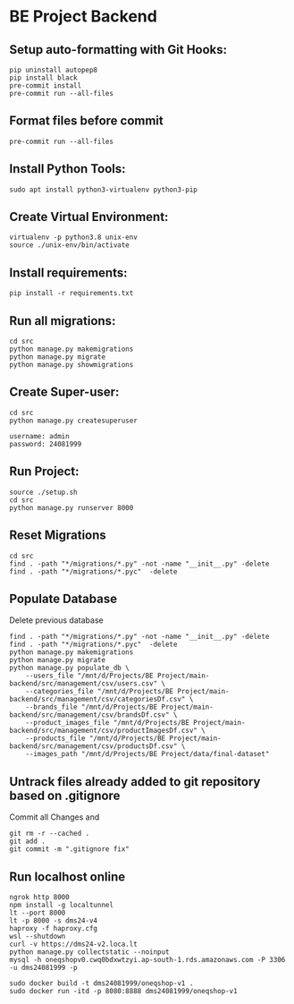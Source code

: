 # BE Project Backend

## Setup auto-formatting with Git Hooks:
```
pip uninstall autopep8
pip install black
pre-commit install
pre-commit run --all-files
```

## Format files before commit
```
pre-commit run --all-files
```

## Install Python Tools:
```
sudo apt install python3-virtualenv python3-pip
```

## Create Virtual Environment:
```
virtualenv -p python3.8 unix-env
source ./unix-env/bin/activate
```

## Install requirements:
```
pip install -r requirements.txt
```

## Run all migrations:
```
cd src
python manage.py makemigrations
python manage.py migrate
python manage.py showmigrations
```

## Create Super-user:
```
cd src
python manage.py createsuperuser
```
```
username: admin
password: 24081999
```

## Run Project:
```
source ./setup.sh
cd src
python manage.py runserver 8000
```

## Reset Migrations
```
cd src
find . -path "*/migrations/*.py" -not -name "__init__.py" -delete
find . -path "*/migrations/*.pyc"  -delete
```

## Populate Database
Delete previous database
```
find . -path "*/migrations/*.py" -not -name "__init__.py" -delete
find . -path "*/migrations/*.pyc"  -delete
python manage.py makemigrations
python manage.py migrate
python manage.py populate_db \
    --users_file "/mnt/d/Projects/BE Project/main-backend/src/management/csv/users.csv" \
    --categories_file "/mnt/d/Projects/BE Project/main-backend/src/management/csv/categoriesDf.csv" \
    --brands_file "/mnt/d/Projects/BE Project/main-backend/src/management/csv/brandsDf.csv" \
    --product_images_file "/mnt/d/Projects/BE Project/main-backend/src/management/csv/productImagesDf.csv" \
    --products_file "/mnt/d/Projects/BE Project/main-backend/src/management/csv/productsDf.csv" \
    --images_path "/mnt/d/Projects/BE Project/data/final-dataset"
```

## Untrack files already added to git repository based on .gitignore
Commit all Changes and
```
git rm -r --cached .
git add .
git commit -m ".gitignore fix"
```

## Run localhost online
```
ngrok http 8000
npm install -g localtunnel
lt --port 8000
lt -p 8000 -s dms24-v4
haproxy -f haproxy.cfg
wsl --shutdown
curl -v https://dms24-v2.loca.lt
python manage.py collectstatic --noinput
mysql -h oneqshopv0.cwq0bdxwtzyi.ap-south-1.rds.amazonaws.com -P 3306 -u dms24081999 -p

sudo docker build -t dms24081999/oneqshop-v1 .
sudo docker run -itd -p 8080:8888 dms24081999/oneqshop-v1
```
